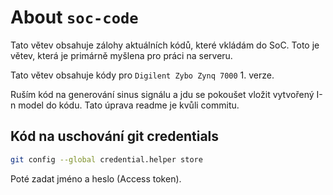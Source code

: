 # About `soc-code`
Tato větev obsahuje zálohy aktuálních kódů, které vkládám do SoC. Toto je větev, která je primárně myšlena pro práci na serveru.

Tato větev obsahuje kódy pro `Digilent Zybo Zynq 7000` 1. verze.

Ruším kód na generování sinus signálu a jdu se pokoušet vložit vytvořený I-n model do kódu. Tato úprava readme je kvůli commitu.

## Kód na uschování git credentials
```bash
git config --global credential.helper store
```
Poté zadat jméno a heslo (Access token).
